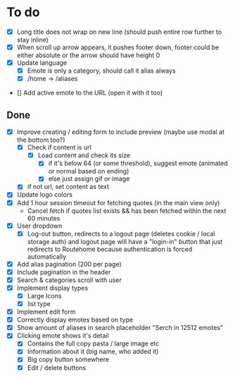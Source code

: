 # To do

- [x] Long title does not wrap on new line (should push entire row further to stay inline) 
- [x] When scroll up arrow appears, it pushes footer down, footer could be either absolute or the arrow should have height 0
- [x] Update language
  - [x] Emote is only a category, should call it alias always
  - [x] /home -> /aliases
- [] Add active emote to the URL (open it with it too)

## Done

- [x] Improve creating / editing form to include preview (maybe use modal at the bottom too?)
  - [x] Check if content is url
    - [x] Load content and check its size
      - [x] if it's below 64 (or some threshold), suggest emote (animated or normal based on ending)
      - [x] else just assign gif or image
  - [x] if not url, set content as text
- [x] Update logo colors
- [x] Add 1 hour session timeout for fetching quotes (in the main view only)
  - Cancel fetch if quotes list exists && has been fetched within the next 60 minutes
- [x] User dropdown
  - [x] Log-out button, redirects to a logout page (deletes cookie / local
    storage auth) and logout page will have a "login-in" button that just
    redirects to Routehome because authentication is forced automatically
- [x] Add alias pagination (200 per page)
- [x] Include pagination in the header
- [x] Search & categories scroll with user
- [x] Implement display types
  - [x] Large Icons
  - [x] list type
- [x] Implement edit form
- [x] Correctly display emotes based on type
- [x] Show amount of aliases in search placeholder "Serch in 12512 emotes"
- [x] Clicking emote shows it's detail
  - [x] Contains the full copy pasta / large image etc
  - [x] Information about it (big name, who added it)
  - [x] Big copy button somewhere
  - [x] Edit / delete buttons
